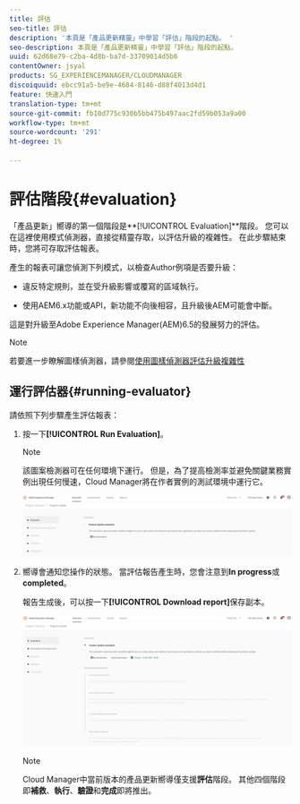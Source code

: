 ```yaml
---
title: 評估
seo-title: 評估
description: '本頁是「產品更新精靈」中學習「評估」階段的起點。 '
seo-description: 本頁是「產品更新精靈」中學習「評估」階段的起點。
uuid: 62d68e79-c2ba-4d8b-ba7d-33709014d5b6
contentOwner: jsyal
products: SG_EXPERIENCEMANAGER/CLOUDMANAGER
discoiquuid: ebcc91a5-be9e-4684-8146-d88f4013d4d1
feature: 快速入門
translation-type: tm+mt
source-git-commit: fb10d775c930b5bb475b497aac2fd59b053a9a00
workflow-type: tm+mt
source-wordcount: '291'
ht-degree: 1%

---
```



# 評估階段{#evaluation}

「產品更新」嚮導的第一個階段是&#x200B;**[!UICONTROL Evaluation]**階段。
您可以在這裡使用模式偵測器，直接從精靈存取，以評估升級的複雜性。 在此步驟結束時，您將可存取評估報表。

產生的報表可讓您偵測下列模式，以檢查Author例項是否要升級：

* 違反特定規則，並在受升級影響或覆寫的區域執行。

* 使用AEM6.x功能或API，新功能不向後相容，且升級後AEM可能會中斷。

這是對升級至Adobe Experience Manager(AEM)6.5的發展努力的評估。

>[!NOTE]
>
>若要進一步瞭解圖樣偵測器，請參閱[使用圖樣偵測器評估升級複雜性](https://helpx.adobe.com/experience-manager/6-4/sites/deploying/using/pattern-detector.html)

## 運行評估器{#running-evaluator}

請依照下列步驟產生評估報表：

1. 按一下&#x200B;**[!UICONTROL Run Evaluation]**。

   >[!NOTE]
   >
   >該圖案檢測器可在任何環境下運行。 但是，為了提高檢測率並避免關鍵業務實例出現任何慢速，Cloud Manager將在作者實例的測試環境中運行它。

   ![](assets/Run-Evaluation.png)

1. 嚮導會通知您操作的狀態。 當評估報告產生時，您會注意到&#x200B;**In progress**&#x200B;或&#x200B;**completed**。

   報告生成後，可以按一下&#x200B;**[!UICONTROL Download report]**&#x200B;保存副本。

   ![](assets/Evaluation-1.png)


   >[!NOTE]
   >
   >Cloud Manager中當前版本的產品更新嚮導僅支援&#x200B;**評估**&#x200B;階段。 其他四個階段即&#x200B;**補救**、**執行**、**驗證**&#x200B;和&#x200B;**完成**&#x200B;即將推出。
